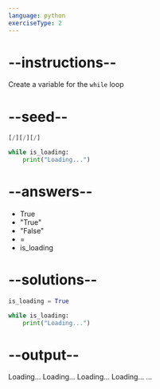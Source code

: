 ```yaml
---
language: python
exerciseType: 2
---
```


# --instructions--

Create a variable for the `while` loop

# --seed--

```python
[/][/][/]

while is_loading:
    print("Loading...")
```

# --answers--

- True
- "True"
- "False"
-  = 
- is_loading

# --solutions--

```python
is_loading = True

while is_loading:
    print("Loading...")
```

# --output--

Loading...
Loading...
Loading...
Loading...
...
